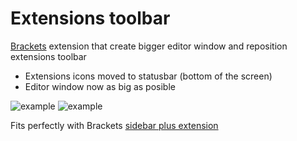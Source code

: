 Extensions toolbar
==================

[Brackets](http://brackets.io/) extension that create bigger editor window and reposition extensions toolbar


* Extensions icons moved to statusbar (bottom of the screen)
* Editor window now as big as posible

![example](http://content.screencast.com/users/dnbard/folders/Jing/media/7badfb41-9fd5-40f9-abd7-8349a6b36ee7/2014-06-27_1134.png)
![example](http://content.screencast.com/users/dnbard/folders/Jing/media/ffec75ee-10b9-4caf-b41f-44c854df6b3c/2014-06-27_1359.png)

Fits perfectly with Brackets [sidebar plus extension](https://github.com/sathyamoorthi/brackets-sidebar-plus)
